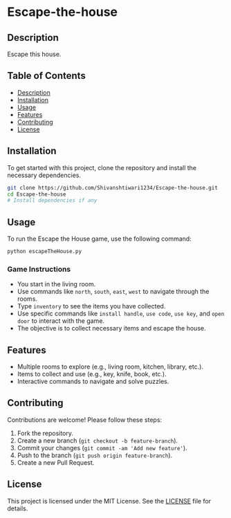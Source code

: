 # Escape-the-house

## Description
Escape this house.

## Table of Contents
- [Description](#description)
- [Installation](#installation)
- [Usage](#usage)
- [Features](#features)
- [Contributing](#contributing)
- [License](#license)

## Installation
To get started with this project, clone the repository and install the necessary dependencies.

```bash
git clone https://github.com/Shivanshtiwari1234/Escape-the-house.git
cd Escape-the-house
# Install dependencies if any
```

## Usage
To run the Escape the House game, use the following command:

```bash
python escapeTheHouse.py
```

### Game Instructions
- You start in the living room.
- Use commands like `north`, `south`, `east`, `west` to navigate through the rooms.
- Type `inventory` to see the items you have collected.
- Use specific commands like `install handle`, `use code`, `use key`, and `open door` to interact with the game.
- The objective is to collect necessary items and escape the house.

## Features
- Multiple rooms to explore (e.g., living room, kitchen, library, etc.).
- Items to collect and use (e.g., key, knife, book, etc.).
- Interactive commands to navigate and solve puzzles.

## Contributing
Contributions are welcome! Please follow these steps:

1. Fork the repository.
2. Create a new branch (`git checkout -b feature-branch`).
3. Commit your changes (`git commit -am 'Add new feature'`).
4. Push to the branch (`git push origin feature-branch`).
5. Create a new Pull Request.

## License
This project is licensed under the MIT License. See the [LICENSE](LICENSE) file for details.
